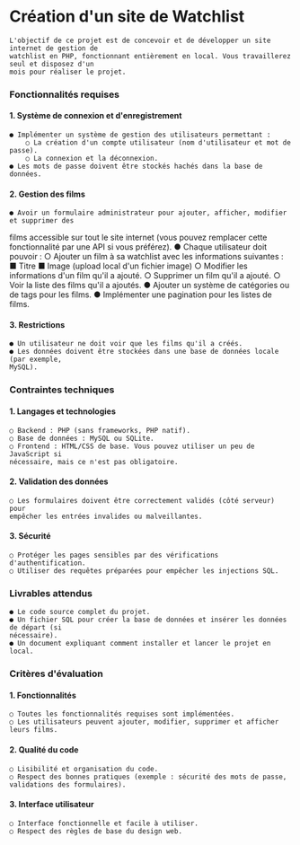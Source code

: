 # Création d'un site de Watchlist
	L'objectif de ce projet est de concevoir et de développer un site internet de gestion de
	watchlist en PHP, fonctionnant entièrement en local. Vous travaillerez seul et disposez d'un
	mois pour réaliser le projet.

### Fonctionnalités requises

#### 1. Système de connexion et d'enregistrement
	● Implémenter un système de gestion des utilisateurs permettant :
		○ La création d'un compte utilisateur (nom d'utilisateur et mot de passe).
		○ La connexion et la déconnexion.
	● Les mots de passe doivent être stockés hachés dans la base de données.

#### 2. Gestion des films

 	● Avoir un formulaire administrateur pour ajouter, afficher, modifier et supprimer des
films accessible sur tout le site internet (vous pouvez remplacer cette fonctionnalité
par une API si vous préférez).
	● Chaque utilisateur doit pouvoir :
		○ Ajouter un film à sa watchlist avec les informations suivantes :
			■ Titre
			■ Image (upload local d'un fichier image)
		○ Modifier les informations d'un film qu'il a ajouté.
		○ Supprimer un film qu'il a ajouté.
		○ Voir la liste des films qu'il a ajoutés.
	● Ajouter un système de catégories ou de tags pour les films.
	● Implémenter une pagination pour les listes de films.

#### 3. Restrictions

	● Un utilisateur ne doit voir que les films qu'il a créés.
	● Les données doivent être stockées dans une base de données locale (par exemple,
	MySQL).

### Contraintes techniques

####  1. Langages et technologies
	
	○ Backend : PHP (sans frameworks, PHP natif).
	○ Base de données : MySQL ou SQLite.
	○ Frontend : HTML/CSS de base. Vous pouvez utiliser un peu de JavaScript si
	nécessaire, mais ce n'est pas obligatoire.

#### 2. Validation des données
	○ Les formulaires doivent être correctement validés (côté serveur) pour
	empêcher les entrées invalides ou malveillantes.

#### 3. Sécurité
	○ Protéger les pages sensibles par des vérifications d'authentification.
	○ Utiliser des requêtes préparées pour empêcher les injections SQL.
### Livrables attendus
	● Le code source complet du projet.
	● Un fichier SQL pour créer la base de données et insérer les données de départ (si
	nécessaire).
	● Un document expliquant comment installer et lancer le projet en local.

### Critères d'évaluation

#### 1. Fonctionnalités
	
	○ Toutes les fonctionnalités requises sont implémentées.
	○ Les utilisateurs peuvent ajouter, modifier, supprimer et afficher leurs films.

#### 2. Qualité du code
	
	○ Lisibilité et organisation du code.
	○ Respect des bonnes pratiques (exemple : sécurité des mots de passe,
	validations des formulaires).

#### 3. Interface utilisateur

	○ Interface fonctionnelle et facile à utiliser.
	○ Respect des règles de base du design web.
